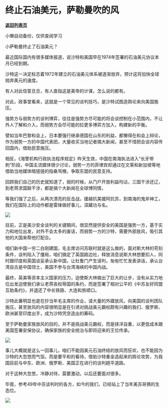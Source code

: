 # 终止石油美元，萨勒曼吹的风

[**返回列表页**](/gzh/政事堂2019)

小懒自动备份，仅供查阅学习

小萨勒曼终止了石油美元？  

最近国际国内有很多媒体报道，说沙特和美国早在1974年签署的石油美元协议本月已经到期。

沙特这一决定标志着1972年建立的石油美元体系被逐渐放弃，预计这将加快全球抛弃美元的速度。

有人对此信誓旦旦，有人直指这是美帝的计谋，怎么说的都有。

对此，政事堂看来，这就是一个常见的谈判技巧，是沙特试图造舆论来向美国施压。

强势方与弱势方的谈判博弈，往往是强势方尽可能的将会谈控制在小范围内，不让外人了解和介入，而弱势方会尽可能的拉更多博弈方加入，构建新的平衡。

譬如当年巴黎和会上，日本要强行继承德国在山东的利益，都懒得在和会上辩论，作为弱势一方的中国代表团，大量收买当地记者搞大新闻，甚至不惜把会谈内容传回国内，借助民意施压。

相反，《海警机构行政执法程序规定》昨天生效，中国在南海执法进入“长牙带刺”阶段，中国主流媒体很少讨论，弱势一方的菲律宾却通过在文莱和新加坡等地借助当地媒体暗搓搓的指桑骂槐，争取东盟的民意支持。

回顾我们自己的历史就知道了，弱的时候，从门户开放利益均沾，三国干涉还辽，到老蒋求国联干涉，都是搞个大新闻在全球博同情，

等我们强了之后，从两次漂亮的反击战，援越抗美援阿抗苏，到南海的鬼斧神工，我们在国际上的动作都是雷锋做好事儿，深藏功与名。

![](https://mmbiz.qpic.cn/mmbiz_jpg/rxhS23yu8cP3xR6AF0efxicFqVF1lkOKIgIGUm0WkgianVZPgcevI0rvF2qaEQ2bu8JY3GYn8uflh3ewraqjF9Uw/640?wx_fmt=jpeg&from;=appmsg)

目前，正是美沙安全谈判的关键期间，很显然提供安全的美国是强势一方，基于实力和地位出发，对外不会太多的废话，而弱势一方的沙特，需要外部放风，吸引其他的大国来帮他打配合。

咱们新中国一穷二白刚建国，毛主席访问苏联时就是这么做的，面对斯大林的苛刻条件，谈判陷入了僵局，咱们搞定了英国路边社，释放消息说斯大林想要扣人，同时跟印度和英国谈妥承认新中国，让杜鲁门产生误判，匆匆忙忙发表讲话，承认台湾自古是中国领土，美国不参与台湾海峡的中国内战。

最终，英美等资本主义国家的压力，迫使斯大林做出了巨大的让步，没有从实力地位出发迫使我们承认老蒋丧权辱国的条约，而是签署了相对公平的《中苏友好同盟互助条约》，并退还了中长铁路、大连和旅顺口。

沙特此番明显也是在抄当年毛主席的作业，请大量的外媒放风，向美国的谈判团队施压，甚至放风的内容很明显是在引诱对挑战美元霸权颇有兴趣的我们、俄罗斯、欧洲甚至印度出手，成为沙特凭空造出的筹码。

至于萨勒曼家族放风的目的，并不是挑战美元霸权，而是挟洋自重，以更低成本跟美国签署安保协议，确保家族的安全统治与即将迎来的王位传承。  

![](https://mmbiz.qpic.cn/mmbiz_jpg/rxhS23yu8cP3xR6AF0efxicFqVF1lkOKIlVDAn4D1J4ic7BCwBgGvqy6QrlAYrTIalcnWIegkHbv2SicAn8upcSqA/640?wx_fmt=jpeg&from;=appmsg)

事儿大概就是这么一回事儿，咱们不能因美元石油终结的放风而狂欢，也不能因为沙特的大忽悠而气馁。而是要平和的看待，借助沙特重金造起来的舆论攻势，为我国目前与中东、欧洲、俄罗斯、美国正在进行的谈判趟平道路。

对于这种大忽悠，冷静对待，莫要激动，以后还要面对很多。

毕竟，参考49年中苏谈判时的各方，如今的我们，已经站上了当年美苏哥俩的生态位。

![](https://mmbiz.qpic.cn/mmbiz_jpg/rxhS23yu8cOp2Y8CoTicy85YicaXudt5px7T8Yl4HEw0sm75kiaIZ94ibUAewU7eBvJ9NGPpHppOnDZegh75UXeePQ/640?wx_fmt=jpeg&from;=appmsg)

